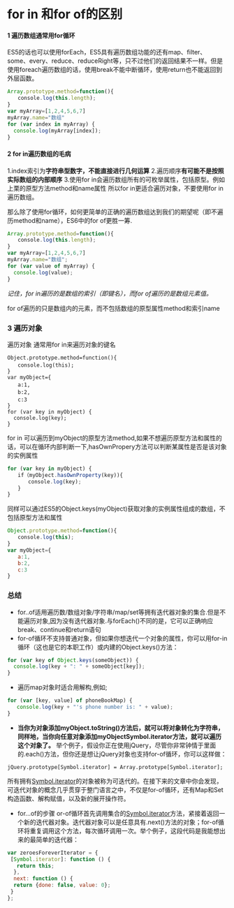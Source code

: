 # for in 和for of的区别

#### 1 遍历数组通常用for循环

ES5的话也可以使用forEach，ES5具有遍历数组功能的还有map、filter、some、every、reduce、reduceRight等，只不过他们的返回结果不一样。但是使用foreach遍历数组的话，使用break不能中断循环，使用return也不能返回到外层函数。

```js
Array.prototype.method=function(){
　　console.log(this.length);
}
var myArray=[1,2,4,5,6,7]
myArray.name="数组"
for (var index in myArray) {
  console.log(myArray[index]);
}
```

#### 2 for in遍历数组的毛病

1.index索引为**字符串型数字，不能直接进行几何运算**
2.遍历顺序**有可能不是按照实际数组的内部顺序**
3.使用for in会遍历数组所有的可枚举属性，包括原型。例如上栗的原型方法method和name属性
所以for in更适合遍历对象，不要使用for in遍历数组。

那么除了使用for循环，如何更简单的正确的遍历数组达到我们的期望呢（即不遍历method和name），ES6中的for of更胜一筹.

```js
Array.prototype.method=function(){
　　console.log(this.length);
}
var myArray=[1,2,4,5,6,7]
myArray.name="数组";
for (var value of myArray) {
  console.log(value);
}
```

*记住，for in遍历的是数组的索引（即键名），而for of遍历的是数组元素值。*

for of遍历的只是数组内的元素，而不包括数组的原型属性method和索引name

### 3 遍历对象

遍历对象 通常用for in来遍历对象的键名

```
Object.prototype.method=function(){
　　console.log(this);
}
var myObject={
　　a:1,
　　b:2,
　　c:3
}
for (var key in myObject) {
  console.log(key);
}
```

for in 可以遍历到myObject的原型方法method,如果不想遍历原型方法和属性的话，可以在循环内部判断一下,hasOwnPropery方法可以判断某属性是否是该对象的实例属性

```js
for (var key in myObject) {
　　if（myObject.hasOwnProperty(key)){
　　　　console.log(key);
　　}
}
```

同样可以通过ES5的Object.keys(myObject)获取对象的实例属性组成的数组，不包括原型方法和属性

```js
Object.prototype.method=function(){
　　console.log(this);
}
var myObject={
　　a:1,
　　b:2,
　　c:3
}
```

### 总结

- for..of适用遍历数/数组对象/字符串/map/set等拥有迭代器对象的集合.但是不能遍历对象,因为没有迭代器对象.与forEach()不同的是，它可以正确响应break、continue和return语句
- for-of循环不支持普通对象，但如果你想迭代一个对象的属性，你可以用for-in循环（这也是它的本职工作）或内建的Object.keys()方法：

```js
for (var key of Object.keys(someObject)) {
  console.log(key + ": " + someObject[key]);
}
```

- 遍历map对象时适合用解构,例如;

```js
for (var [key, value] of phoneBookMap) {
   console.log(key + "'s phone number is: " + value);
}
```

- **当你为对象添加myObject.toString()方法后，就可以将对象转化为字符串，同样地，当你向任意对象添加myObjectSymbol.iterator方法，就可以遍历这个对象了。**
  举个例子，假设你正在使用jQuery，尽管你非常钟情于里面的.each()方法，但你还是想让jQuery对象也支持for-of循环，你可以这样做：

```
jQuery.prototype[Symbol.iterator] = Array.prototype[Symbol.iterator];
```

所有拥有[Symbol.iterator](https://www.jianshu.com/p/c43f418d6bf0)的对象被称为可迭代的。在接下来的文章中你会发现，可迭代对象的概念几乎贯穿于整门语言之中，不仅是for-of循环，还有Map和Set构造函数、解构赋值，以及新的展开操作符。

- for...of的步骤
  or-of循环首先调用集合的[Symbol.iterator](https://www.jianshu.com/p/c43f418d6bf0)方法，紧接着返回一个新的迭代器对象。迭代器对象可以是任意具有.next()方法的对象；for-of循环将重复调用这个方法，每次循环调用一次。举个例子，这段代码是我能想出来的最简单的迭代器：

```js
var zeroesForeverIterator = {
 [Symbol.iterator]: function () {
   return this;
  },
  next: function () {
  return {done: false, value: 0};
 }
};
```